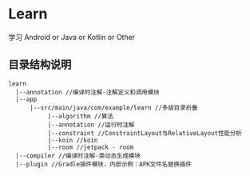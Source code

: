 # Learn

学习 Android or Java or Kotlin or Other

## 目录结构说明

```
learn
  |--annotation //编译时注解-注解定义和调用模块
  |--app
      |--src/main/java/com/example/learn //多级目录折叠
           |--algorithm //算法
           |--annotation //运行时注解
           |--constraint //ConstraintLayout与RelativeLayout性能分析
           |--koin //koin
           |--room //jetpack - room
  |--compiler //编译时注解-类动态生成模块
  |--plugin //Gradle插件模块，内部示例：APK文件名替换插件
```